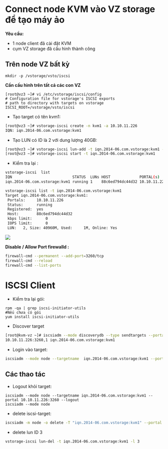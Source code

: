 # Connect node KVM vào VZ storage để tạo máy ảo

**Yêu cầu:**
- 1 node client đã cài đặt KVM
- cụm VZ storage đã cấu hình thành công

## Trên node VZ bất kỳ
`
mkdir -p /vstorage/vsto/iscsi
`

**Cần cấu hình trên tất cả các con VZ**
```
[root@vz3 ~]# vi /etc/vstorage/iscsi/config
# Configuration file for vstorage's ISCSI exports
# path to directory with targets on vstorage
ISCSI_ROOT=/vstorage/vsto/iscsi
```

- Tạo target có tên kvm1:

```sh
[root@vz3 ~]# vstorage-iscsi create -n kvm1 -a 10.10.11.226
IQN: iqn.2014-06.com.vstorage:kvm1
```

- Tạo LUN có ID là 2 với dung lượng 40GB:

```sh
[root@vz3 ~]# vstorage-iscsi lun-add -t iqn.2014-06.com.vstorage:kvm1 -l 2 -s 40G
[root@vz3 ~]# vstorage-iscsi start -t iqn.2014-06.com.vstorage:kvm1
```

- Kiểm tra lại :

```sh
vstorage-iscsi  list
IQN                           STATUS  LUNs HOST             PORTAL(s)    
iqn.2014-06.com.vstorage:kvm1 running 1    88c6ed794dc44d32 10.10.11.226

vstorage-iscsi list -t iqn.2014-06.com.vstorage:kvm1
Target iqn.2014-06.com.vstorage:kvm1:
 Portals:     10.10.11.226
 Status:      running
 Registered:  yes
 Host:        88c6ed794dc44d32
 kbps limit:      0
 IOPS limit:      0
 LUN:   2, Size: 40960M, Used:     1M, Online: Yes
```

![](img/vz_2.png)

**Disable / Allow Port firewalld :**
```sh
firewall-cmd --permanent --add-port=3260/tcp
firewall-cmd --reload
firewall-cmd --list-ports
```

# ISCSI Client
- Kiểm tra lại gói:
```
rpm -qa | grep iscsi-initiator-utils
#Nếu chưa có gói 
yum install iscsi-initiator-utils
```

- Discover target

```sh
[root@kvm-vz ~]# iscsiadm --mode discoverydb --type sendtargets --portal 10.10.11.226 --discover
10.10.11.226:3260,1 iqn.2014-06.com.vstorage:kvm1
```

- Login vào target:

```sh
iscsiadm --mode node --targetname  iqn.2014-06.com.vstorage:kvm1 --portal 10.10.11.226:3260 --login
```



## Các thao tác ##

- Logout khỏi target:

```
iscsiadm --mode node --targetname iqn.2014-06.com.vstorage:kvm1 --portal 10.10.11.226:3260 --logout
iscsiadm --mode node
```

- delete iscsi-target:

```sh
iscsiadm -m node -o delete -T "iqn.2014-06.com.vstorage:kvm1" --portal 10.10.11.226:3260 
```

- delete lun ID 3

```sh
vstorage-iscsi lun-del -t iqn.2014-06.com.vstorage:kvm1 -l 3 
```